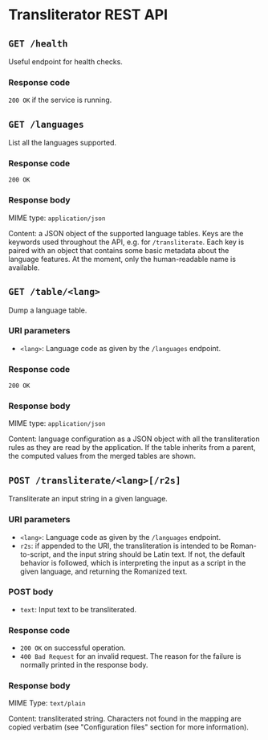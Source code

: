 # Transliterator REST API

## `GET /health`

Useful endpoint for health checks.

### Response code

`200 OK` if the service is running.

## `GET /languages`

List all the languages supported.

### Response code

`200 OK`

### Response body

MIME type: `application/json`

Content: a JSON object of the supported language tables. Keys are the keywords
used throughout the API, e.g. for `/transliterate`. Each key is paired with an
object that contains some basic metadata about the language features. At the
moment, only the human-readable name is available.

## `GET /table/<lang>`

Dump a language table.

### URI parameters

- `<lang>`: Language code as given by the `/languages` endpoint. 

### Response code

`200 OK`

### Response body

MIME type: `application/json`

Content: language configuration as a JSON object with all the transliteration
rules as they are read by the application. If the table inherits from a parent,
the computed values from the merged tables are shown.

## `POST /transliterate/<lang>[/r2s]`

Transliterate an input string in a given language.

### URI parameters

- `<lang>`: Language code as given by the `/languages` endpoint. 
- `r2s`: if appended to the URI, the transliteration is intended to be
  Roman-to-script, and the input string should be Latin text. If not, the
  default behavior is followed, which is interpreting the input as a script
  in the given language, and returning the Romanized text.

### POST body

- `text`: Input text to be transliterated.

### Response code

- `200 OK` on successful operation.
- `400 Bad Request` for an invalid request. The reason for the failure is
  normally printed in the response body.

### Response body

MIME Type: `text/plain`

Content: transliterated string. Characters not found in the mapping are copied
verbatim (see "Configuration files" section for more information).
